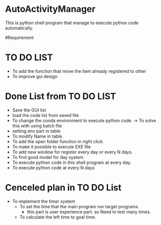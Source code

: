 # AutoActivityManager

This is python shell program that manage to execute python code automatically.

#Requirement





# TO DO LIST
+ To add the function that  move the item already registered to other 
+ To improve gui design


# Done List from TO DO LIST

+ Save the GUI list 
+ load the code list from saved file
+ To change the conda environment to execute python code. -> To solve this with using batch file
+ setting env part in table
+ To modify Name in table
+ To add the open folder function in right click.
+ To make it possible to execute EXE file 
+ To add new window for register every day or every N days.
+ To find good model for day system
+ To execute python code in this shell program at every day. 
+ To execute python code at every N days


# Cenceled plan in TO DO List

+ To implement the timer system
   - To set the time that the main program run target programs. 
      * this part is user experience part. so Need to test many times.
   - To calculate the left time to goal time.
